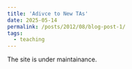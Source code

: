 ```yaml
---
title: 'Adivce to New TAs'
date: 2025-05-14
permalink: /posts/2012/08/blog-post-1/
tags:
  - teaching
---
```


The site is under maintainance.
